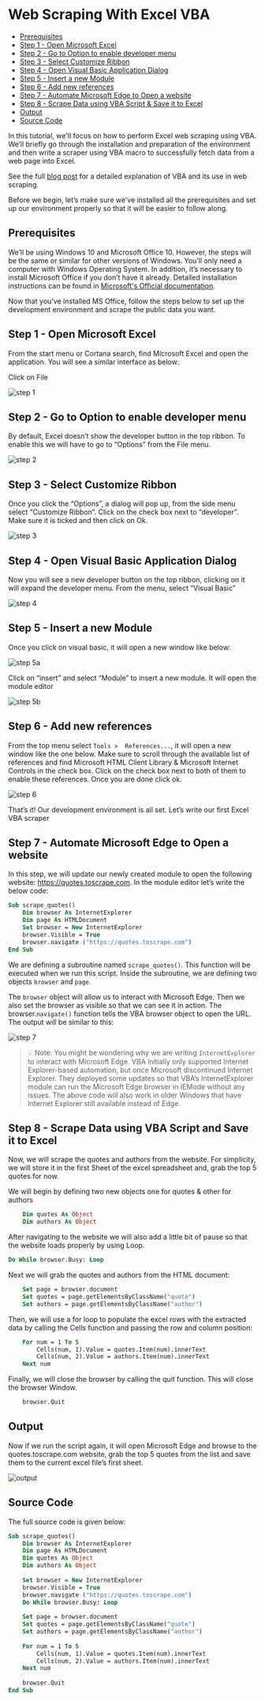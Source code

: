 # Web Scraping With Excel VBA

- [Prerequisites](#prerequisites)
- [Step 1 - Open Microsoft Excel](#step-1---open-microsoft-excel)
- [Step 2 - Go to Option to enable developer menu](#step-2---go-to-option-to-enable-developer-menu)
- [Step 3 -  Select Customize Ribbon](#step-3----select-customize-ribbon)
- [Step 4 - Open Visual Basic Application Dialog](#step-4---open-visual-basic-application-dialog)
- [Step 5 - Insert a new Module](#step-5---insert-a-new-module)
- [Step 6 - Add new references](#step-6---add-new-references)
- [Step 7 - Automate Microsoft Edge to Open a website](#step-7---automate-microsoft-edge-to-open-a-website)
- [Step 8 - Scrape Data using VBA Script & Save it to Excel](#step-8---scrape-data-using-vba-script-and-save-it-to-excel)
- [Output](#output)
- [Source Code](#source-code)

In this tutorial, we'll focus on how to perform Excel web scraping using
VBA. We’ll briefly go through the installation and preparation of the
environment and then write a scraper using VBA macro to successfully
fetch data from a web page into Excel.

See the full [<u>blog post</u>](https://oxylabs.io/blog/web-scraping-excel-vba) for a detailed
explanation of VBA and its use in web scraping.

Before we begin, let’s make sure we’ve installed all the prerequisites
and set up our environment properly so that it will be easier to follow
along.

## Prerequisites

We’ll be using Windows 10 and Microsoft Office 10.
However, the steps will be the same or similar for other versions of
Windows. You’ll only need a computer with Windows Operating System. In
addition, it’s necessary to install Microsoft Office if you don’t have
it already. Detailed installation instructions can be found in
[<u>Microsoft's Official
documentation</u>](https://www.microsoft.com/en-us/download/office.aspx).

Now that you’ve installed MS Office, follow the steps below to set up
the development environment and scrape the public data you want.

## Step 1 - Open Microsoft Excel

From the start menu or Cortana search, find Microsoft Excel and open the application. You will see a similar interface as below:

Click on File

![step 1](images/image1.png)

## Step 2 - Go to Option to enable developer menu

By default, Excel doesn’t show the developer button in the top ribbon. To enable this we will have to go to “Options” from the File menu.

![step 2](images/image6.png)

## Step 3 -  Select Customize Ribbon

Once you click the “Options”, a dialog will pop up, from the side menu select “Customize Ribbon”. Click on the check box next to “developer”. Make sure it is ticked and then click on Ok.

![step 3](images/image9.png)

## Step 4 - Open Visual Basic Application Dialog

Now you will see a new developer button on the top ribbon, clicking on it will expand the developer menu. From the menu, select “Visual Basic”

![step 4](images/image4.png)

## Step 5 - Insert a new Module

Once you click on visual basic, it will open a new window like below:

![step 5a](images/image5.png)

Click on “insert” and select “Module” to insert a new module. It will open the module editor

![step 5b](images/image3.png)

## Step 6 - Add new references


From the top menu select `Tools >  References...`, it will open a new window like the one below. Make sure to scroll through the available list of references and find Microsoft HTML Client Library & Microsoft Internet Controls in the check box. Click on the check box next to both of them to enable these references.  Once you are done click ok.

![step 6](images/image8.png)

That’s it! Our development environment is all set. Let’s write our first Excel VBA scraper

## Step 7 - Automate Microsoft Edge to Open a website

In this step, we will update our newly created module to open the following website: <https://quotes.toscrape.com>. In the module editor let’s write the below code:

```vb
Sub scrape_quotes()
    Dim browser As InternetExplorer
    Dim page As HTMLDocument
    Set browser = New InternetExplorer
    browser.Visible = True
    browser.navigate ("https://quotes.toscrape.com")
End Sub
```

We are defining a subroutine named `scrape_quotes()`. This function will be executed when we run this script. Inside the subroutine, we are defining two objects `browser` and  `page`.

The `browser` object will allow us to interact with Microsoft Edge. Then we also set the browser as visible so that we can see it in action. The browser.`navigate()` function tells the VBA browser object to open the URL.  The output will be similar to this:

![step 7](images/image7.png)

>💡 Note: You might be wondering why we are writing `InternetExplorer` to interact with Microsoft Edge. VBA initially only supported Internet Explorer-based automation, but once Microsoft discontinued Internet Explorer. They deployed some updates so that VBA’s InternetExplorer module can run the Microsoft Edge browser in IEMode without any issues. The above code will also work in older Windows that have Internet Explorer still available instead of Edge.

## Step 8 - Scrape Data using VBA Script and Save it to Excel

Now, we will scrape the quotes and authors from the website. For simplicity, we will store it in the first Sheet of the excel spreadsheet and, grab the top 5 quotes for now.

We will begin by defining two new objects one for quotes & other for authors

```vb
    Dim quotes As Object
    Dim authors As Object
```

After navigating to the website we will also add a little bit of pause so that the website loads properly by using Loop.

```vb
Do While browser.Busy: Loop
```

Next we will grab the quotes and authors from the HTML document:

```vb
    Set page = browser.document
    Set quotes = page.getElementsByClassName("quote")
    Set authors = page.getElementsByClassName("author")
```

Then, we will use a for loop to populate the excel rows with the extracted data by calling the Cells function and passing the row and column position:

```vb
    For num = 1 To 5
        Cells(num, 1).Value = quotes.Item(num).innerText
        Cells(num, 2).Value = authors.Item(num).innerText
    Next num
```

Finally, we will close the browser by calling the quit function. This will close the browser Window.

```vb
    browser.Quit
```

## Output

Now if we run the script again, it will open Microsoft Edge and browse to the quotes.toscrape.com website, grab the top 5 quotes from the list and save them to the current excel file’s first sheet.

![output](images/image2.png)

## Source Code

The full source code is given below:

```vb
Sub scrape_quotes()
    Dim browser As InternetExplorer
    Dim page As HTMLDocument
    Dim quotes As Object
    Dim authors As Object
    
    Set browser = New InternetExplorer
    browser.Visible = True
    browser.navigate ("https://quotes.toscrape.com")
    Do While browser.Busy: Loop
    
    Set page = browser.document
    Set quotes = page.getElementsByClassName("quote")
    Set authors = page.getElementsByClassName("author")
    
    For num = 1 To 5
        Cells(num, 1).Value = quotes.Item(num).innerText
        Cells(num, 2).Value = authors.Item(num).innerText
    Next num
    
    browser.Quit
End Sub
```


